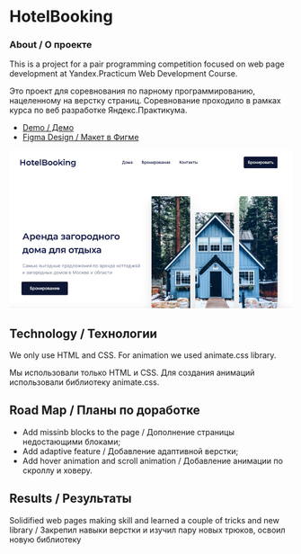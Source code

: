 # HotelBooking

### About / О проекте

This is a project for a pair programming competition focused on web page development at Yandex.Practicum Web Development Course.

Это проект для соревнования по парному программированию, нацеленному на верстку страниц. Соревнование проходило в рамках курса по веб разработке Яндекс.Практикума.

- [Demo / Демо](https://sergeykardashev.github.io/HotelBooking/)
- [Figma Design / Макет в Фигме](https://www.figma.com/file/fUtEsAUkM11D4VyV5xnivB/HotelBooking?node-id=0%3A1&t=oP3kQyg0wMdki4g7-0)

![screenshot1](https://github.com/SergeyKardashev/HotelBooking/raw/assets/images/HotelBooking_thumb.jpg)

## Technology / Технологии

We only use HTML and CSS. For animation we used animate.css library.

Мы использовали только HTML и CSS. Для создания анимаций использовали библиотеку animate.css.

## Road Map / Планы по доработке
- Add missinb blocks to the page / Дополнение страницы недостающими блоками;
- Add adaptive feature / Добавление адаптивной верстки;
- Add hover animation and scroll animation / Добавление анимации по скроллу и ховеру.

## Results / Результаты
Solidified web pages making skill and learned a couple of tricks and new library / Закрепил навыки верстки и изучил пару новых трюков, освоил новую библиотеку
